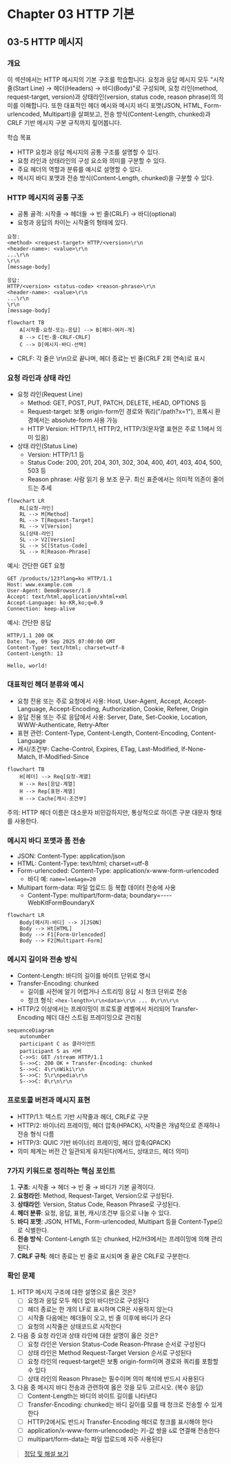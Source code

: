 # Chapter 03 HTTP 기본

## 03-5 HTTP 메시지

### 개요
이 섹션에서는 HTTP 메시지의 기본 구조를 학습합니다. 요청과 응답 메시지 모두 "시작줄(Start Line) → 헤더(Headers) → 바디(Body)"로 구성되며, 요청 라인(method, request-target, version)과 상태라인(version, status code, reason phrase)의 의미를 이해합니다. 또한 대표적인 헤더 예시와 메시지 바디 포맷(JSON, HTML, Form-urlencoded, Multipart)을 살펴보고, 전송 방식(Content-Length, chunked)과 CRLF 기반 메시지 구분 규칙까지 짚어봅니다.

학습 목표
- HTTP 요청과 응답 메시지의 공통 구조를 설명할 수 있다.
- 요청 라인과 상태라인의 구성 요소와 의미를 구분할 수 있다.
- 주요 헤더의 역할과 분류를 예시로 설명할 수 있다.
- 메시지 바디 포맷과 전송 방식(Content-Length, chunked)을 구분할 수 있다.

### HTTP 메시지의 공통 구조
- 공통 골격: 시작줄 → 헤더들 → 빈 줄(CRLF) → 바디(optional)
- 요청과 응답의 차이는 시작줄의 형태에 있다.

```text
요청:
<method> <request-target> HTTP/<version>\r\n
<header-name>: <value>\r\n
...\r\n
\r\n
[message-body]

응답:
HTTP/<version> <status-code> <reason-phrase>\r\n
<header-name>: <value>\r\n
...\r\n
\r\n
[message-body]
```

```mermaid
flowchart TB
    A[시작줄-요청-또는-응답] --> B[헤더-여러-개]
    B --> C[빈-줄-CRLF-CRLF]
    C --> D[메시지-바디-선택]
```

- CRLF: 각 줄은 \r\n으로 끝나며, 헤더 종료는 빈 줄(CRLF 2회 연속)로 표시

### 요청 라인과 상태 라인
- 요청 라인(Request Line)
  - Method: GET, POST, PUT, PATCH, DELETE, HEAD, OPTIONS 등
  - Request-target: 보통 origin-form인 경로와 쿼리("/path?x=1"), 프록시 환경에서는 absolute-form 사용 가능
  - HTTP Version: HTTP/1.1, HTTP/2, HTTP/3(문자열 표현은 주로 1.1에서 의미 있음)
- 상태 라인(Status Line)
  - Version: HTTP/1.1 등
  - Status Code: 200, 201, 204, 301, 302, 304, 400, 401, 403, 404, 500, 503 등
  - Reason phrase: 사람 읽기 용 보조 문구. 최신 표준에서는 의미적 의존이 줄어드는 추세

```mermaid
flowchart LR
    RL[요청-라인]
    RL --> M[Method]
    RL --> T[Request-Target]
    RL --> V[Version]
    SL[상태-라인]
    SL --> V2[Version]
    SL --> SC[Status-Code]
    SL --> R[Reason-Phrase]
```

예시: 간단한 GET 요청
```
GET /products/123?lang=ko HTTP/1.1
Host: www.example.com
User-Agent: DemoBrowser/1.0
Accept: text/html,application/xhtml+xml
Accept-Language: ko-KR,ko;q=0.9
Connection: keep-alive

```

예시: 간단한 응답
```
HTTP/1.1 200 OK
Date: Tue, 09 Sep 2025 07:00:00 GMT
Content-Type: text/html; charset=utf-8
Content-Length: 13

Hello, world!
```

### 대표적인 헤더 분류와 예시
- 요청 전용 또는 주로 요청에서 사용: Host, User-Agent, Accept, Accept-Language, Accept-Encoding, Authorization, Cookie, Referer, Origin
- 응답 전용 또는 주로 응답에서 사용: Server, Date, Set-Cookie, Location, WWW-Authenticate, Retry-After
- 표현 관련: Content-Type, Content-Length, Content-Encoding, Content-Language
- 캐시/조건부: Cache-Control, Expires, ETag, Last-Modified, If-None-Match, If-Modified-Since

```mermaid
flowchart TB
    H[헤더] --> Req[요청-계열]
    H --> Res[응답-계열]
    H --> Rep[표현-계열]
    H --> Cache[캐시-조건부]
```

주의: HTTP 헤더 이름은 대소문자 비민감하지만, 통상적으로 하이픈 구분 대문자 형태를 사용한다.

### 메시지 바디 포맷과 폼 전송
- JSON: Content-Type: application/json
- HTML: Content-Type: text/html; charset=utf-8
- Form-urlencoded: Content-Type: application/x-www-form-urlencoded
  - 바디 예: `name=lee&age=20`
- Multipart form-data: 파일 업로드 등 복합 데이터 전송에 사용
  - Content-Type: multipart/form-data; boundary=----WebKitFormBoundaryX

```mermaid
flowchart LR
    Body[메시지-바디] --> J[JSON]
    Body --> Ht[HTML]
    Body --> F1[Form-Urlencoded]
    Body --> F2[Multipart-Form]
```

### 메시지 길이와 전송 방식
- Content-Length: 바디의 길이를 바이트 단위로 명시
- Transfer-Encoding: chunked
  - 길이를 사전에 알기 어렵거나 스트리밍 응답 시 청크 단위로 전송
  - 청크 형식: `<hex-length>\r\n<data>\r\n ... 0\r\n\r\n`
- HTTP/2 이상에서는 프레이밍이 프로토콜 레벨에서 처리되어 Transfer-Encoding 헤더 대신 스트림 프레이밍으로 관리됨

```mermaid
sequenceDiagram
    autonumber
    participant C as 클라이언트
    participant S as 서버
    C->>S: GET /stream HTTP/1.1
    S-->>C: 200 OK + Transfer-Encoding: chunked
    S-->>C: 4\r\nWiki\r\n
    S-->>C: 5\r\npedia\r\n
    S-->>C: 0\r\n\r\n
```

### 프로토콜 버전과 메시지 표현
- HTTP/1.1: 텍스트 기반 시작줄과 헤더, CRLF로 구분
- HTTP/2: 바이너리 프레이밍, 헤더 압축(HPACK), 시작줄은 개념적으로 존재하나 전송 형식 다름
- HTTP/3: QUIC 기반 바이너리 프레이밍, 헤더 압축(QPACK)
- 의미 체계는 버전 간 일관되게 유지된다(메서드, 상태코드, 헤더 의미)

### 7가지 키워드로 정리하는 핵심 포인트
1. **구조**: 시작줄 → 헤더 → 빈 줄 → 바디가 기본 골격이다.
2. **요청라인**: Method, Request-Target, Version으로 구성된다.
3. **상태라인**: Version, Status Code, Reason Phrase로 구성된다.
4. **헤더 분류**: 요청, 응답, 표현, 캐시/조건부 등으로 나눌 수 있다.
5. **바디 포맷**: JSON, HTML, Form-urlencoded, Multipart 등을 Content-Type으로 식별한다.
6. **전송 방식**: Content-Length 또는 chunked, H2/H3에서는 프레이밍에 의해 관리된다.
7. **CRLF 규칙**: 헤더 종료는 빈 줄로 표시되며 줄 끝은 CRLF로 구분한다.

### 확인 문제
1. HTTP 메시지 구조에 대한 설명으로 옳은 것은?
    - [ ] 요청과 응답 모두 헤더 없이 바디만으로 구성된다
    - [ ] 헤더 종료는 한 개의 LF로 표시하며 CR은 사용하지 않는다
    - [ ] 시작줄 다음에는 헤더들이 오고, 빈 줄 이후에 바디가 온다
    - [ ] 요청의 시작줄은 상태코드로 시작한다

2. 다음 중 요청 라인과 상태 라인에 대한 설명이 옳은 것은?
    - [ ] 요청 라인은 Version Status-Code Reason-Phrase 순서로 구성된다
    - [ ] 상태 라인은 Method Request-Target Version 순서로 구성된다
    - [ ] 요청 라인의 request-target은 보통 origin-form이며 경로와 쿼리를 포함할 수 있다
    - [ ] 상태 라인의 Reason Phrase는 필수이며 의미 해석에 반드시 사용된다

3. 다음 중 메시지 바디 전송과 관련하여 옳은 것을 모두 고르시오. (복수 응답)
    - [ ] Content-Length는 바디의 바이트 길이를 나타낸다
    - [ ] Transfer-Encoding: chunked는 바디 길이를 모를 때 청크로 전송할 수 있게 한다
    - [ ] HTTP/2에서도 반드시 Transfer-Encoding 헤더로 청크를 표시해야 한다
    - [ ] application/x-www-form-urlencoded는 키-값 쌍을 `&`로 연결해 전송한다
    - [ ] multipart/form-data는 파일 업로드에 자주 사용된다

> [정답 및 해설 보기](../answers_and_explanations.md#ans-03-5-http-메시지)

